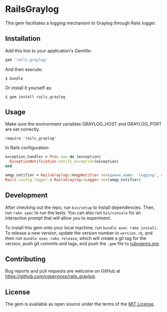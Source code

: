 # RailsGraylog

This gem facilitates a logging mechanism to Graylog through Rails logger.

## Installation

Add this line to your application's Gemfile:

```ruby
gem 'rails_graylog'
```

And then execute:

    $ bundle

Or install it yourself as:

    $ gem install rails_graylog

## Usage

Make sure the environment variables GRAYLOG_HOST and GRAYLOG_PORT are set correctly.

    require 'rails_graylog'

In Rails configuration:

```ruby
exception_handler = Proc.new do |exception|
  ExceptionNotification.notify_exception(exception)
end

amqp_notifier = RailsGraylog::AmqpNotifier.new(queue_name: 'logging', channel: Mq.channel, exception_handler: exception_handler, durable: true)
Rails.config.logger = RailsGraylog::Logger.new(amqp_notifier)
```

## Development

After checking out the repo, run `bin/setup` to install dependencies. Then, run `rake spec` to run the tests. You can also run `bin/console` for an interactive prompt that will allow you to experiment.

To install this gem onto your local machine, run `bundle exec rake install`. To release a new version, update the version number in `version.rb`, and then run `bundle exec rake release`, which will create a git tag for the version, push git commits and tags, and push the `.gem` file to [rubygems.org](https://rubygems.org).

## Contributing

Bug reports and pull requests are welcome on GitHub at https://github.com/cgservices/rails_graylog.

## License

The gem is available as open source under the terms of the [MIT License](http://opensource.org/licenses/MIT).
